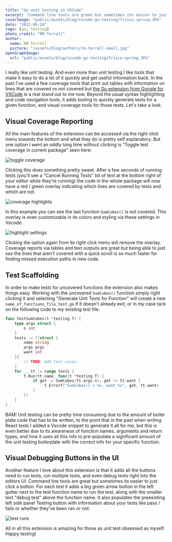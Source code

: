 ```yaml
---
title: "Go unit testing in VSCode"
excerpt: "Command line tools are great but sometimes its easier to just click a button."
coverImage: "public/assets/blog/vscode-go-testing/frisco-spring.JPG"
date: "2022-05-24"
tags: [go, testing]
photo_credit: "RM Terrell"
author:
  name: RM Terrell
  picture: "/assets/blog/authors/rm-terrell-small.jpg"
openGraphImage:
  url: "public/assets/blog/vscode-go-testing/frisco-spring.JPG"
---
```


I really like unit testing. And even more than unit testing I like tools that make it easy to do a lot of it quickly and get useful information back. In the past I've used a few coverage tools that print out tables with information on lines that are covered vs not covered but [the Go extension from Google for VSCode](https://marketplace.visualstudio.com/items?itemName=golang.go) is a real stand out to me now. Beyond the usual syntax highlighting and code navigation tools, it adds tooling to quickly generate tests for a given function, and visual coverage tools for those tests. Let's take a look.

## Visual Coverage Reporting

All the main features of the extension can be accessed via the right click menu towards the bottom and what they do is pretty self explanatory. But one option I went an oddly long time without clicking is "Toggle test coverage in current package" seen here:

![toggle coverage](/assets/blog/vscode-go-testing/toggle_coverage.png)

Clicking this does something pretty sweet. After a few seconds of running tests (you'll see a "Cancel Running Tests" bit of text at the bottom right of your editor while they're running) the code in the whole package will now have a red / green overlay indicating which lines are covered by tests and which are not.

![coverage highlights](/assets/blog/vscode-go-testing/coverage_highlighting.png)

In this example you can see the last function `SumCubes()` is not covered. This overlay is even customizable in its colors and styling via these settings in Vscode:

![highlight settings](/assets/blog/vscode-go-testing/coverage_settings.png)

Clicking the option again from its right click menu will remove the overlay. Coverage reports via tables and text outputs are great but being able to just _see_ the lines that aren't covered with a quick scroll is so much faster for finding missed execution paths in new code.

## Test Scaffolding

In order to make tests for uncovered functions the extension also makes things easy. Working with the uncovered `SumCubes()` function simply right clicking it and selecting "Generate Unit Tests for Function" will create a new `name_of_functions_file_test.go` if it doesn't already exit, or in my case tack on the following code to my existing test file:

```go
func TestSumCubes(t *testing.T) {
    type args struct {
        n int
    }
    tests := []struct {
        name string
        args args
        want int
    }{
        // TODO: Add test cases.
    }
    for _, tt := range tests {
        t.Run(tt.name, func(t *testing.T) {
            if got := SumCubes(tt.args.n); got != tt.want {
                 t.Errorf("SumCubes() = %v, want %v", got, tt.want)
            }
        })
    }
}
```

BAM! Unit testing can be pretty time consuming due to the amount of boiler plate code that has to be written, to the point that in the past when writing React tests I added a Vscode snippet to generate it all for me, but this is even better due to its awareness of function names, arguments and return types, and how it uses all this info to pre-populate a significant amount of the unit testing boilerplate with the correct info for your specific function.

## Visual Debugging Buttons in the UI

Another feature I love about this extension is that it adds all the buttons need to run tests, run multiple tests, and even debug tests right into the editors UI. Command line tools are great but sometimes its easier to just click a button. For each test it adds a big green arrow button in the left gutter next to the test function name to run the test, along with the smaller text "debug test" above the function name. It also populates the preexisting left side panel Testing button with information about your tests like pass / fails or whether they've been ran or not.

![test runs](/assets/blog/vscode-go-testing/all_tests_run.png)

All in all this extension is amazing for those as unit test obsessed as myself. Happy testing!
